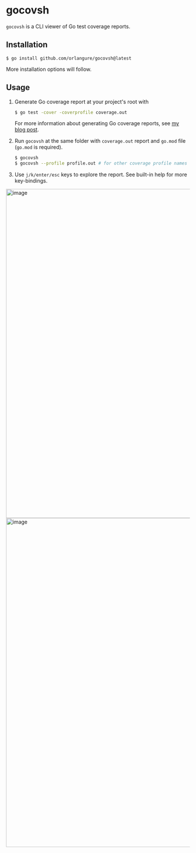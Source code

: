 # gocovsh

`gocovsh` is a CLI viewer of Go test coverage reports.

## Installation

```
$ go install github.com/orlangure/gocovsh@latest
```

More installation options will follow.

## Usage

1. Generate Go coverage report at your project's root with
    ```bash
    $ go test -cover -coverprofile coverage.out
   ```

   For more information about generating Go coverage reports, see [my blog
   post](https://fedorov.dev/posts/2020-06-27-golang-end-to-end-test-coverage/).

2. Run `gocovsh` at the same folder with `coverage.out` report and `go.mod`
   file (`go.mod` is required).

   ```bash
   $ gocovsh
   $ gocovsh --profile profile.out # for other coverage profile names
   ```

3. Use `j/k/enter/esc` keys to explore the report. See built-in help for more
   key-bindings.

<img width="900" alt="image" src="https://user-images.githubusercontent.com/10244414/151678881-74b52fe5-0dea-4411-aa65-2343d71b8516.png">
<img width="900" alt="image" src="https://user-images.githubusercontent.com/10244414/151678915-e323a185-679f-48ff-9582-63c48edd09c0.png">

